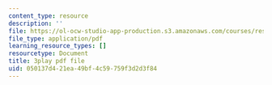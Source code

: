 ```yaml
---
content_type: resource
description: ''
file: https://ol-ocw-studio-app-production.s3.amazonaws.com/courses/res-18-009-learn-differential-equations-up-close-with-gilbert-strang-and-cleve-moler-fall-2015/050137d421ea49bf4c59759f3d2d3f84_xtMzTXHO_zA.pdf
file_type: application/pdf
learning_resource_types: []
resourcetype: Document
title: 3play pdf file
uid: 050137d4-21ea-49bf-4c59-759f3d2d3f84
---
```

